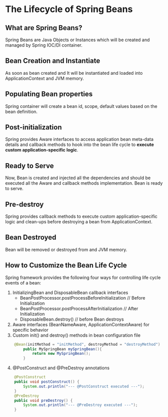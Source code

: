 # The Lifecycle of Spring Beans

## What are Spring Beans?

Spring Beans are Java Objects or Instances which will be created and managed by Spring IOC/DI container.

## Bean Creation and Instantiate
As soon as bean created and It will be instantiated and loaded into ApplicationContext and JVM memory.

## Populating Bean properties
Spring container will create a bean id, scope, default values based on the bean definition.

## Post-initialization
Spring provides Aware interfaces to access application bean meta-data details and callback methods to hook into the bean life cycle to **execute custom application-specific logic**.

## Ready to Serve
Now, Bean is created and injected all the dependencies and should be executed all the Aware and callback methods implementation. Bean is ready to serve.

## Pre-destroy
Spring provides callback methods to execute custom application-specific logic and clean-ups before destroying a bean from ApplicationContext.

## Bean Destroyed
Bean will be removed or destroyed from and JVM memory.

## How to Customize the Bean Life Cycle
Spring framework provides the following four ways for controlling life cycle events of a bean:

1. InitializingBean and DisposableBean callback interfaces
    * BeanPostProcessor.postProcessBeforeInitialization  // Before Initialization
    * BeanPostProcessor.postProcessAfterInitialization   // After Initialization
    * DisposableBean.destroy()                           // before Bean destroys 
2. Aware interfaces (BeanNameAware, ApplicationContextAware) for specific behavior
3. Custom init() and destroy() methods in bean configuration file
```java
    @Bean(initMethod = "initMethod", destroyMethod = "destroyMethod")
        public MySpringBean mySpringBean(){
            return new MySpringBean();
        }
```    
4. @PostConstruct and @PreDestroy annotations
```JAVA
    @PostConstruct
    public void postConstruct() {
        System.out.println("--- @PostConstruct executed ---");
    }
    @PreDestroy
    public void preDestroy() {
        System.out.println("--- @PreDestroy executed ---");
    }
```    










